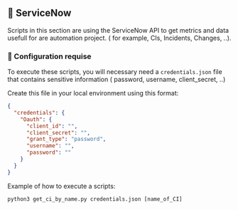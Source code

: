 ## 🔧 ServiceNow

Scripts in this section are using the ServiceNow API to get metrics and data usefull for are automation project. ( for example, CIs, Incidents, Changes, ..).

### 📂 Configuration requise

To execute these scripts, you will necessary need a `credentials.json` file that contains sensitive information ( password, username, client_secret, ..)

Create this file in your local environment using this format:

```json
{
  "credentials": {
    "Oauth": {
      "client_id": "",
      "client_secret": "",
      "grant_type": "password",
      "username": "",
      "password": ""
    }
  }
}
```
Example of how to execute a scripts:

    python3 get_ci_by_name.py credentials.json [name_of_CI]
